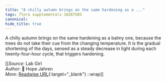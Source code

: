 ```yaml
---
title: "A chilly autumn brings on the same hardening as a ..."
tags: flora supplementals-10287585
canonical: 
hide_title: true
---
```


A chilly autumn brings on the same hardening as a balmy one, because the trees do not take their cue from the changing temperature. It is the gradual shortening of the days, sensed as a steady decrease in light during each twenty-four-hour cycle, that triggers hardening.


[[_Source_: Lab Girl<br>
_Author_: 📕 Hope Jahren<br>
_More_: [Readwise URL](https://readwise.io/open/396905803){:target="_blank"}
::wrap]]